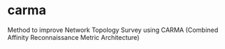 # carma
Method to improve Network Topology Survey using CARMA (Combined Affinity Reconnaissance Metric Architecture)
